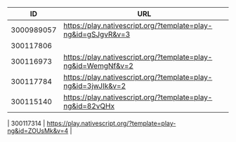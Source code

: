 


| ID         | URL |
|------------|-----|
| 3000989057 | https://play.nativescript.org/?template=play-ng&id=gSJgvR&v=3    | 
|300117806 |  |
| 300116973  | https://play.nativescript.org/?template=play-ng&id=WemgNf&v=2    |
| 300117784  | https://play.nativescript.org/?template=play-ng&id=3jwJIk&v=2    |
|  300115140 | https://play.nativescript.org/?template=play-ng&id=82vQHx
  
| 300117314  |  https://play.nativescript.org/?template=play-ng&id=ZOUsMk&v=4   |
